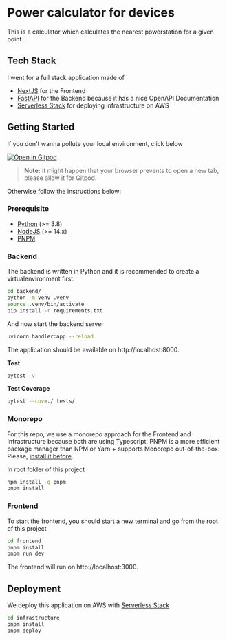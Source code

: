 # Power calculator for devices

This is a calculator which calculates the nearest powerstation for a given point.

## Tech Stack

I went for a full stack application made of

* [NextJS](https://nextjs.org/) for the Frontend
* [FastAPI](https://fastapi.tiangolo.com/) for the Backend because it has a nice OpenAPI Documentation
* [Serverless Stack](https://serverless-stack.com/) for deploying infrastructure on AWS

## Getting Started

If you don't wanna pollute your local environment, click below

[![Open in Gitpod](https://gitpod.io/button/open-in-gitpod.svg)](https://gitpod.io/#https://github.com/jolo-dev/nordcloud-linkstation)

> **Note:** it might happen that your browser prevents to open a new tab, please allow it for Gitpod.

Otherwise follow the instructions below:

### Prerequisite

* [Python](https://www.python.org/downloads/) (>= 3.8)
* [NodeJS](https://nodejs.org/en/download/) (>= 14.x)
* [PNPM](https://pnpm.io/)

### Backend

The backend is written in Python and it is recommended to create a virtualenvironment first.

```bash
cd backend/
python -m venv .venv
source .venv/bin/activate
pip install -r requirements.txt
```

And now start the backend server

```bash
uvicorn handler:app --reload
```

The application should be available on http://localhost:8000.

**Test**

```bash
pytest -v
```

**Test Coverage**

```bash
pytest --cov=./ tests/
```

### Monorepo

For this repo, we use a monorepo approach for the Frontend and Infrastructure because both are using Typescript.
PNPM is a more efficient package manager than NPM or Yarn + supports Monorepo out-of-the-box.
Please, [install it before](https://pnpm.io/installation).

In root folder of this project

```bash
npm install -g pnpm
pnpm install
```

### Frontend

To start the frontend, you should start a new terminal and go from the root of this project

```bash
cd frontend
pnpm install
pnpm run dev
```

The frontend will run on http://localhost:3000.

## Deployment

We deploy this application on AWS with [Serverless Stack](https://serverless-stack.com/)

```bash
cd infrastructure
pnpm install
pnpm deploy
```
